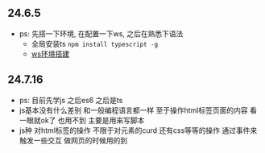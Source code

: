 ## 24.6.5

- ps: 先搭一下环境, 在配置一下ws, 之后在熟悉下语法
  - 全局安装ts ```npm install typescript -g```
  - [ws环境搭建](https://www.cnblogs.com/wfaceboss/p/10043101.html "ws环境搭建")

## 24.7.16

- ps: 目前先学js 之后es6 之后是ts
- js基本没有什么差别 和一般编程语言都一样 至于操作html标签页面的内容 看一眼就ok了 也用不到 主要是用来写脚本
- js种 对html标签的操作 不限于对元素的curd 还有css等等的操作 通过事件来触发一些交互 做网页的时候用的到